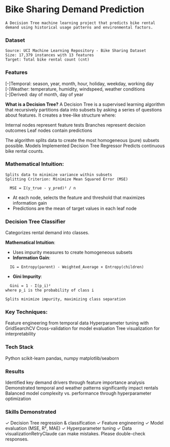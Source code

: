 # Bike Sharing Demand Prediction
```
A Decision Tree machine learning project that predicts bike rental demand using historical usage patterns and environmental factors.
```
### Dataset
```
Source: UCI Machine Learning Repository - Bike Sharing Dataset
Size: 17,379 instances with 13 features
Target: Total bike rental count (cnt)
```

### Features
[-]Temporal: season, year, month, hour, holiday, weekday, working day
[-]Weather: temperature, humidity, windspeed, weather conditions
[-]Derived: day of month, day of year

**What is a Decision Tree?**
A Decision Tree is a supervised learning algorithm that recursively partitions data into subsets by asking a series of questions about features. It creates a tree-like structure where:

Internal nodes represent feature tests
Branches represent decision outcomes
Leaf nodes contain predictions

The algorithm splits data to create the most homogeneous (pure) subsets possible.
Models Implemented
Decision Tree Regressor
Predicts continuous bike rental counts.

### Mathematical Intuition:
```
Splits data to minimize variance within subsets
Splitting Criterion: Minimize Mean Squared Error (MSE)

  MSE = Σ(y_true - y_pred)² / n
```
- At each node, selects the feature and threshold that maximizes information gain
- Predictions are the mean of target values in each leaf node


### Decision Tree Classifier
Categorizes rental demand into classes.

**Mathematical Intuition**:
- Uses impurity measures to create homogeneous subsets
- **Information Gain**: 
```
  IG = Entropy(parent) - Weighted_Average × Entropy(children)
```
- **Gini Impurity**: 
```
  Gini = 1 - Σ(p_i)²
where p_i is the probability of class i

Splits minimize impurity, maximizing class separation
```
### Key Techniques:

Feature engineering from temporal data
Hyperparameter tuning with GridSearchCV
Cross-validation for model evaluation
Tree visualization for interpretability

### Tech Stack

Python
scikit-learn
pandas, numpy
matplotlib/seaborn

### Results

Identified key demand drivers through feature importance analysis
Demonstrated temporal and weather patterns significantly impact rentals
Balanced model complexity vs. performance through hyperparameter optimization

### Skills Demonstrated
✓ Decision Tree regression & classification
✓ Feature engineering
✓ Model evaluation (MSE, R², MAE)
✓ Hyperparameter tuning
✓ Data visualizationRetryClaude can make mistakes. Please double-check responses.